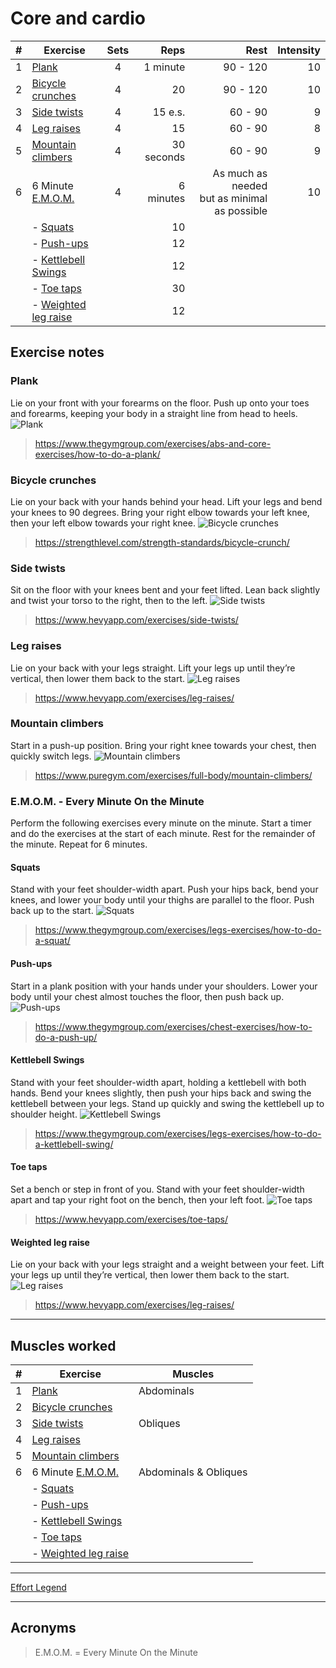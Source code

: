 
# Core and cardio

| # | Exercise                                                                             | Sets |       Reps |                                               Rest | Intensity |
|---|--------------------------------------------------------------------------------------|:----:|-----------:|---------------------------------------------------:|----------:|
| 1 | [Plank](#plank)                                                                      |  4   |   1 minute |                                           90 - 120 |        10 |
| 2 | [Bicycle crunches](#bicycle-crunches)                                                |  4   |         20 |                                           90 - 120 |        10 |
| 3 | [Side twists](#side-twists)                                                          |  4   |    15 e.s. |                                           60 -  90 |         9 |
| 4 | [Leg raises](#leg-raises)                                                            |  4   |         15 |                                           60 -  90 |         8 |
| 5 | [Mountain climbers](#mountain-climbers)                                              |  4   | 30 seconds |                                           60 -  90 |         9 |
| 6 | 6 Minute [E.M.O.M.](#emom---every-minute-on-the-minute "Every Minute On the Minute") |  4   |  6 minutes | As much as needed <br/> but as minimal as possible |        10 |
|   | - [Squats](#squats)                                                                  |      |         10 |                                                    |           |
|   | - [Push-ups](#push-ups)                                                              |      |         12 |                                                    |           |
|   | - [Kettlebell Swings](#kettlebell-swings)                                            |      |         12 |                                                    |           |
|   | - [Toe taps](#toe-taps)                                                              |      |         30 |                                                    |           |
|   | - [Weighted leg raise](#weighted-leg-raise)                                          |      |         12 |                                                    |           |

## Exercise notes

### Plank

Lie on your front with your forearms on the floor. Push up onto your toes and forearms, keeping your body in a straight line from head to heels.  
![Plank](../../images/training-plan/plank.png)  
> <https://www.thegymgroup.com/exercises/abs-and-core-exercises/how-to-do-a-plank/>

### Bicycle crunches

Lie on your back with your hands behind your head. Lift your legs and bend your knees to 90 degrees. Bring your right elbow towards your left knee, then your left elbow towards your right knee.
![Bicycle crunches](../../images/training-plan/bicycle-crunches.png)
> <https://strengthlevel.com/strength-standards/bicycle-crunch/>

### Side twists

Sit on the floor with your knees bent and your feet lifted. Lean back slightly and twist your torso to the right, then to the left.
![Side twists](../../images/training-plan/side-twists.png)
> <https://www.hevyapp.com/exercises/side-twists/>

### Leg raises

Lie on your back with your legs straight. Lift your legs up until they’re vertical, then lower them back to the start.
![Leg raises](../../images/training-plan/lying-leg-raises.png)
> <https://www.hevyapp.com/exercises/leg-raises/>

### Mountain climbers

Start in a push-up position. Bring your right knee towards your chest, then quickly switch legs.
![Mountain climbers](../../images/training-plan/mountain-climbers.png)
> <https://www.puregym.com/exercises/full-body/mountain-climbers/>

### E.M.O.M. - Every Minute On the Minute

Perform the following exercises every minute on the minute. Start a timer and do the exercises at the start of each minute. Rest for the remainder of the minute. Repeat for 6 minutes.

#### Squats

Stand with your feet shoulder-width apart. Push your hips back, bend your knees, and lower your body until your thighs are parallel to the floor. Push back up to the start.
![Squats](../../images/training-plan/squats.png)
> <https://www.thegymgroup.com/exercises/legs-exercises/how-to-do-a-squat/>

#### Push-ups

Start in a plank position with your hands under your shoulders. Lower your body until your chest almost touches the floor, then push back up.
![Push-ups](../../images/training-plan/push-ups.png)
> <https://www.thegymgroup.com/exercises/chest-exercises/how-to-do-a-push-up/>

#### Kettlebell Swings

Stand with your feet shoulder-width apart, holding a kettlebell with both hands. Bend your knees slightly, then push your hips back and swing the kettlebell between your legs. Stand up quickly and swing the kettlebell up to shoulder height.
![Kettlebell Swings](../../images/training-plan/kettlebell-swings.png)
> <https://www.thegymgroup.com/exercises/legs-exercises/how-to-do-a-kettlebell-swing/>

#### Toe taps

Set a bench or step in front of you. Stand with your feet shoulder-width apart and tap your right foot on the bench, then your left foot.
![Toe taps](../../images/training-plan/toe-taps.png)
> <https://www.hevyapp.com/exercises/toe-taps/>

#### Weighted leg raise

Lie on your back with your legs straight and a weight between your feet. Lift your legs up until they’re vertical, then lower them back to the start.
![Leg raises](../../images/training-plan/lying-leg-raises.png)

> <https://www.hevyapp.com/exercises/leg-raises/>

---

## Muscles worked

| # | Exercise                                                                             | Muscles               |
|---|--------------------------------------------------------------------------------------|-----------------------|
| 1 | [Plank](#plank)                                                                      | Abdominals            |
| 2 | [Bicycle crunches](#bicycle-crunches)                                                |                       |
| 3 | [Side twists](#side-twists)                                                          | Obliques              |
| 4 | [Leg raises](#leg-raises)                                                            |                       |
| 5 | [Mountain climbers](#mountain-climbers)                                              |                       |
| 6 | 6 Minute [E.M.O.M.](#emom---every-minute-on-the-minute "Every Minute On the Minute") | Abdominals & Obliques |
|   | - [Squats](#squats)                                                                  |                       |
|   | - [Push-ups](#push-ups)                                                              |                       |
|   | - [Kettlebell Swings](#kettlebell-swings)                                            |                       |
|   | - [Toe taps](#toe-taps)                                                              |                       |
|   | - [Weighted leg raise](#weighted-leg-raise)                                          |                       |

---

[Effort Legend](../effort-legend.md)

---

## Acronyms

> E.M.O.M. = Every Minute On the Minute
